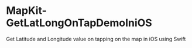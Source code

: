 # MapKit-GetLatLongOnTapDemoIniOS

Get Latitude and Longitude value on tapping on the map in iOS using Swift
